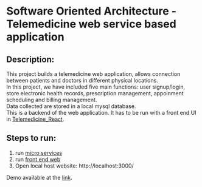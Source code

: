 # Software Oriented Architecture - Telemedicine web service based application
## Description: <br>
This project builds a telemedicine web application, allows connection between patients and doctors in different physical locations. <br>
In this project, we have included five main functions: user signup/login, store electronic health records, prescription management, appoinment scheduling and billing management. <br>
Data collected are stored in a local mysql database. <br>
This is a backend of the web application. It has to be run with a front end UI in [Telemedicine_React](https://github.com/AmySTR/Telemedicine_React). <br>
## Steps to run: <br>
1. run [micro services](https://github.com/AmySTR/Telemedicine/tree/main/Telemedicine-web-service-based-application-dev)
2. run [front end web](https://github.com/AmySTR/Telemedicine_React)
3. Open local host website: http://localhost:3000/ <br>

Demo available at the [link](https://www.youtube.com/watch?v=iL9UebsNQ1E). 



